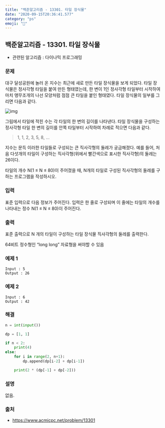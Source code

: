 ```yaml
---
title: "백준알고리즘 - 13301. 타일 장식물"
date: "2020-09-15T20:36:41.577"
category: "ps"
emoji: "🌄"
---
```


## 백준알고리즘 - 13301. 타일 장식물

- 관련된 알고리즘 : 다이나믹 프로그래밍

### 문제

대구 달성공원에 놀러 온 지수는 최근에 새로 만든 타일 장식물을 보게 되었다. 타일 장식물은 정사각형 타일을 붙여 만든 형태였는데, 한 변이 1인 정사각형 타일부터 시작하여 마치 앵무조개의 나선 모양처럼 점점 큰 타일을 붙인 형태였다. 타일 장식물의 일부를 그리면 다음과 같다.

![img](https://onlinejudgeimages.s3-ap-northeast-1.amazonaws.com/problem/13301/1.png)

그림에서 타일에 적힌 수는 각 타일의 한 변의 길이를 나타낸다. 타일 장식물을 구성하는 정사각형 타일 한 변의 길이를 안쪽 타일부터 시작하여 차례로 적으면 다음과 같다.

> 1, 1, 2, 3, 5, 8, ... 

지수는 문득 이러한 타일들로 구성되는 큰 직사각형의 둘레가 궁금해졌다. 예를 들어, 처음 다섯개의 타일이 구성하는 직사각형(위에서 빨간색으로 표시한 직사각형)의 둘레는 26이다.

타일의 개수 N(1 ≤ N ≤ 80)이 주어졌을 때, N개의 타일로 구성된 직사각형의 둘레를 구하는 프로그램을 작성하시오.

### 입력

표준 입력으로 다음 정보가 주어진다. 입력은 한 줄로 구성되며 이 줄에는 타일의 개수를 나타내는 정수 N(1 ≤ N ≤ 80)이 주어진다. 

### 출력

표준 출력으로 N 개의 타일이 구성하는 타일 장식물 직사각형의 둘레를 출력한다. 

64비트 정수형인 “long long” 자료형을 써야할 수 있음

### 예제 1

```
Input : 5
Output : 26
```

### 예제 2

```
Input : 6
Output : 42
```

### 해결

```python
n = int(input())

dp = [1, 1]

if n < 2:
    print(4)
else:
    for i in range(2, n+1):
        dp.append(dp[i-2] + dp[i-1])

    print(2 * (dp[-1] + dp[-2]))
```

### 설명

없음.

### 출처

- https://www.acmicpc.net/problem/13301